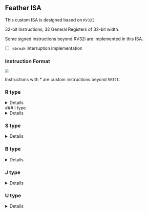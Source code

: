 ## Feather ISA

This custom ISA is designed based on `RV32I`. 

32-bit Instructions, 32 General Registers of 32-bit width.

Some signed instructions beyond RV32I are implemented in this ISA. 

- [ ] `ebreak` interruption implementation

### Instruction Format

<img src="https://s2.loli.net/2023/04/19/74xdmlkVQotgSMf.png" style="zoom: 67%;" />

Instructions with \* are custom instructions beyond `RV32I`.

### R type

<details>
<table>
    <tr>
        <td><b>Inst</b></td>
        <td><b>Name</b></td>
        <td><b>Opcode</b></td>
        <td><b>funct3</b></td>
        <td><b>funct7</b></td>
        <td><b>Description</b></td>
        <td><b>Note</b></td>
    </tr>
    <tr>
        <td>add</td>
        <td>Add</td>
        <td>0110011</td>
        <td>000</td>
        <td>0x00</td>
        <td>rd = rs1 + rs2</td>
        <td></td>
    </tr>
    <tr>
        <td>mul</td>
        <td>Mul</td>
        <td>0110011</td>
        <td>000</td>
        <td>0x01</td>
        <td>rd = rs1 * rs2</td>
        <td>low 32 bits</td>
    </tr>
    <tr>
        <td>*addu</td>
        <td>Unsigned Add</td>
        <td>0110011</td>
        <td>000</td>
        <td>0x02</td>
        <td>rd = rs1 + rs2</td>
        <td>ignore overflow</td>
    </tr>
    <tr>
        <td>sub</td>
        <td>Sub</td>
        <td>0110011</td>
        <td>000</td>
        <td>0x20</td>
        <td>rd = rs1 - rs2</td>
        <td></td>
    </tr>
    <tr>
        <td>*subu</td>
        <td>Unsigned Sub</td>
        <td>0110011</td>
        <td>000</td>
        <td>0x04</td>
        <td>rd = rs1 - rs2</td>
        <td>ignore overflow</td>
    </tr>
    <tr>
        <td>sll</td>
        <td>Shift Left Logical</td>
        <td>0110011</td>
        <td>001</td>
        <td>0x00</td>
        <td>rd = rs1 << rs2</td>
        <td></td>
    </tr>
    <tr>
        <td>slt</td>
        <td>Set Less Than</td>
        <td>0110011</td>
        <td>010</td>
        <td>0x00</td>
        <td>rd = rs1 < rs2</td>
        <td></td>
    </tr>
    <tr>
        <td>sltu</td>
        <td>Unsigned Set Less Than</td>
        <td>0110011</td>
        <td>011</td>
        <td>0x00</td>
        <td>rd = rs1 < rs2</td>
        <td>zero-extends</td>
    </tr>
    <tr>
        <td>xor</td>
        <td>Xor</td>
        <td>0110011</td>
        <td>100</td>
        <td>0x00</td>
        <td>rd = rs1 ^ rs2</td>
        <td></td>
    </tr>
    <tr>
        <td>div</td>
        <td>Div</td>
        <td>0110011</td>
        <td>100</td>
        <td>0x01</td>
        <td>rs = rs1 / rs2</td>
        <td></td>
    </tr>
    <tr>
        <td>srl</td>
        <td>Shift Right Logical</td>
        <td>0110011</td>
        <td>101</td>
        <td>0x00</td>
        <td>rd = rs1 >> rs2</td>
        <td></td>
    </tr>
    <tr>
        <td>sra</td>
        <td>Shift Right Arithmetic</td>
        <td>0110011</td>
        <td>101</td>
        <td>0x20</td>
        <td>rd = rs1 >> rs2</td>
        <td>msb-extends</td>
    </tr>
    <tr>
        <td>or</td>
        <td>Or</td>
        <td>0110011</td>
        <td>110</td>
        <td>0x00</td>
        <td>rd = rs1 | rs2</td>
        <td>rs2</td>
    </tr>
    <tr>
        <td>rem</td>
        <td>Remainder</td>
        <td>0110011</td>
        <td>110</td>
        <td>0x01</td>
        <td>rd = rs1 % rs2</td>
        <td></td>
    </tr>
    <tr>
        <td>and</td>
        <td>And</td>
        <td>0110011</td>
        <td>111</td>
        <td>0x00</td>
        <td>rd = rs1 & rs2</td>
        <td></td>
    </tr>
</table>
</details>
### I type

<details>
    <table>
        <tr>
            <td><b>Inst</b></td>
            <td><b>Name</b></td>
            <td><b>Opcode</b></td>
            <td><b>funct3</b></td>
            <td><b>imm[11:5]</b></td>
            <td><b>Description</b></td>
            <td><b>Note</b></td>
        </tr>
        <tr>
            <td>addi</td>
            <td>Add Imm</td>
            <td>0010011</td>
            <td>000</td>
            <td></td>
            <td>rd = rs1 + imm</td>
            <td></td>
        </tr>
        <tr>
            <td>slli</td>
            <td>Shift Left Logical Imm</td>
            <td>0010011</td>
            <td>001</td>
            <td>0x00</td>
            <td>rd = rs1 &lt;&lt; imm</td>
            <td></td>
        </tr>
        <tr>
            <td>slti</td>
            <td>Set Less Than Imm</td>
            <td>0010011</td>
            <td>010</td>
            <td></td>
            <td>rd = rs1 &lt; imm</td>
            <td></td>
        </tr>
        <tr>
            <td>sltiu</td>
            <td>Unsigned Set Less Than Imm</td>
            <td>0010011</td>
            <td>011</td>
            <td></td>
            <td>rd = rs1 &lt; imm</td>
            <td>zero-extends</td>
        </tr>
        <tr>
            <td>xori</td>
            <td>Xor Imm</td>
            <td>0010011</td>
            <td>100</td>
            <td></td>
            <td>rd = rs1 ^ imm</td>
            <td></td>
        </tr>
        <tr>
            <td>srli</td>
            <td>Shift Right Logical Imm</td>
            <td>0010011</td>
            <td>101</td>
            <td>0x00</td>
            <td>rd = rs1 &gt;&gt; imm</td>
            <td></td>
        </tr>
        <tr>
            <td>srai</td>
            <td>Shift Right Arithmetic Imm</td>
            <td>0010011</td>
            <td>101</td>
            <td>0x20</td>
            <td>rd = rs1 &gt;&gt; imm</td>
            <td>msb-extends</td>
        </tr>
        <tr>
            <td>ori</td>
            <td>Or Imm</td>
            <td>0010011</td>
            <td>110</td>
            <td></td>
            <td>rd = rs1 \| imm</td>
            <td></td>
        </tr>
        <tr>
            <td>andi</td>
            <td>And Imm</td>
            <td>0010011</td>
            <td>111</td>
            <td></td>
            <td>rd = rs1 &amp; imm</td>
            <td></td>
        </tr>
        <tr>
            <td>lw</td>
            <td>Load Word</td>
            <td>0000011</td>
            <td>010</td>
            <td></td>
            <td>rd = M[rs1+imm][0:31]</td>
            <td></td>
        </tr>
        <tr>
            <td>ebreak(optional)</td>
            <td>Environment Break</td>
            <td>1110011</td>
            <td>000</td>
            <td></td>
            <td>Transfer control to debugger</td>
            <td></td>
        </tr>
    </table>
</details>


### S type

<details>
<table>
    <tr>
        <td><b>Inst</b></td>
        <td><b>Name</b></td>
        <td><b>Opcode</b></td>
        <td><b>funct3</b></td>
        <td><b>Description</b></td>
    </tr>
    <tr>
        <td>sw</td>
        <td>Store Word</td>
        <td>0100011</td>
        <td>010</td>
        <td>M[rs1+imm][0:31]=rs2[0:31]</td>
    </tr>
</table>
</details>

### B type 

<details>
<table>
    <tr>
        <td><b>Inst</b></td>
        <td><b>Name</b></td>
        <td><b>Opcode</b></td>
        <td><b>funct3</b></td>
        <td><b>Description</b></td>
        <td><b>Note</b></td>
    </tr>
    <tr>
        <td>beq</td>
        <td>Branch ==</td>
        <td>1100011</td>
        <td>000</td>
        <td>if(rs1 == rs2) PC+=imm</td>
        <td></td>
    </tr>
    <tr>
        <td>bne</td>
        <td>Branch !=</td>
        <td>1100011</td>
        <td>001</td>
        <td>if(rs1 != rs2) PC+=imm</td>
        <td></td>
    </tr>
</table>
</details>

### J type

<details>
<table>
    <tr>
        <td><b>Inst</b></td>
        <td><b>Name</b></td>
        <td><b>Opcode</b></td>
        <td><b>funct3</b></td>
        <td><b>Description</b></td>
    </tr>
    <tr>
        <td>jal</td>
        <td>Jump And Link</td>
        <td>1101111</td>
        <td>000</td>
        <td>rd = PC + 4, PC += imm</td>
    </tr>
    <tr>
        <td>jalr</td>
        <td>Jump And Link Reg</td>
        <td>1100111</td>
        <td>000</td>
        <td>rd = PC + 4, PC = rs1 + imm</td>
    </tr>
</table>
</details>

### U type

<details>
<table>
    <tr>
        <td><b>Inst</b></td>
        <td><b>Name</b></td>
        <td><b>Opcode</b></td>
        <td><b>Description</b></td>
    </tr>
    <tr>
        <td>lui</td>
        <td>Load Upper Imm</td>
        <td>0110111</td>
        <td>rd = imm &lt;&lt; 12</td>
    </tr>
</table>
</details>

